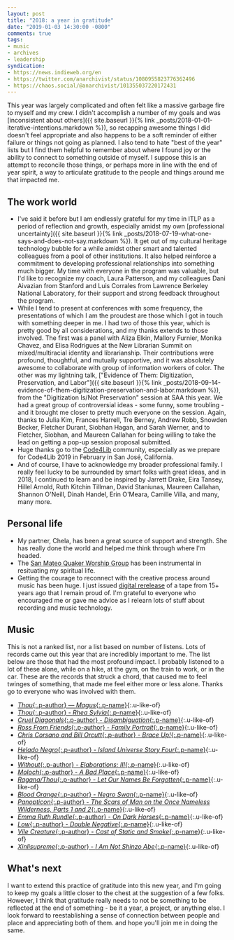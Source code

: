 ```yaml
---
layout: post
title: "2018: a year in gratitude"
date: "2019-01-03 14:30:00 -0800"
comments: true
tags:
- music
- archives
- leadership
syndication:
- https://news.indieweb.org/en
- https://twitter.com/anarchivist/status/1080955823776362496
- https://chaos.social/@anarchivist/101355037220172431
---
```


This year was largely complicated and often felt like a massive garbage fire to myself and my crew. I didn't accomplish a number of my goals and was [inconsistent about others]({{ site.baseurl }}{% link _posts/2018-01-01-iterative-intentions.markdown %}), so recapping awesome things I did doesn't feel appropriate and also happens to be a soft reminder of either failure or things not going as planned. I also tend to hate "best of the year" lists but I find them helpful to remember about where I found joy or the ability to connect to something outside of myself. I suppose this is an attempt to reconcile those things, or perhaps more in line with the end of year spirit, a way to articulate gratitude to the people and things around me that impacted me. <!--more-->

## The work world

* I've said it before but I am endlessly grateful for my time in ITLP as a period of reflection and growth, especially amidst my own [professional uncertainty]({{ site.baseurl }}{% link _posts/2018-07-19-what-one-says-and-does-not-say.markdown %}). It get out of my cultural heritage technology bubble for a while amidst other smart and talented colleagues from a pool of other institutions. It also helped reinforce a commitment to developing professional relationships into something much bigger. My time with everyone in the program was valuable, but I'd like to recognize my coach, Laura Patterson, and my colleagues Dani Aivazian from Stanford and Luis Corrales from Lawrence Berkeley National Laboratory, for their support and strong feedback throughout the program.
* While I tend to present at conferences with some frequency, the presentations of which I am the proudest are those which I got in touch with something deeper in me. I had two of those this year, which is pretty good by all considerations, and my thanks extends to those involved. The first was a panel with Aliza Elkin, Mallory Furnier, Monika Chavez, and Elisa Rodrigues at the New Librarian Summit on mixed/multiracial identity and librarianship. Their contributions were profound, thoughtful, and mutually supportive, and it was absolutely awesome to collaborate with group of information workers of color. The other was my lightning talk, ["Evidence of Them: Digitization, Preservation, and Labor"]({{ site.baseurl }}{% link _posts/2018-09-14-evidence-of-them-digitization-preservation-and-labor.markdown %}), from the "Digitization Is/Not Preservation" session at SAA this year. We had a great group of controversial ideas - some funny, some troubling - and it brought me closer to pretty much everyone on the session. Again, thanks to Julia Kim, Frances Harrell, Tre Berney, Andrew Robb, Snowden Becker, Fletcher Durant, Siobhan Hagan, and Sarah Werner, and to Fletcher, Siobhan, and Maureen Callahan for being willing to take the lead on getting a pop-up session proposal submitted.
* Huge thanks go to the [Code4Lib](https://code4lib.org/) community, especially as we prepare for Code4Lib 2019 in February in San José, California.
* And of course, I have to acknowledge my broader professional family. I really feel lucky to be surrounded by smart folks with great ideas, and in 2018, I continued to learn and be inspired by Jarrett Drake, Eira Tansey, Hillel Arnold, Ruth Kitchin Tillman, David Staniunas, Maureen Callahan, Shannon O'Neill, Dinah Handel, Erin O'Meara, Camille Villa, and many, many more.

## Personal life

* My partner, Chela, has been a great source of support and strength. She has really done the world and helped me think through where I'm headed.
* The [San Mateo Quaker Worship Group](https://sanmateoquakers.org/) has been instrumental in resituating my spiritual life.
* Getting the courage to reconnect with the creative process around music has been huge. I just issued [digital rerelease](https://blacktent.bandcamp.com/album/poikilohydry) of a tape from 15+ years ago that I remain proud of. I'm grateful to everyone who encouraged me or gave me advice as I relearn lots of stuff about recording and music technology.

## Music

This is not a ranked list, nor a list based on number of listens. Lots of records came out this year that are incredibly important to me. The list below are those that had the most profound impact. I probably listened to a lot of these alone, while on a hike, at the gym, on the train to work, or in the car. These are the records that struck a chord, that caused me to feel twinges of something, that made me feel either more or less alone. Thanks go to everyone who was involved with them.

* [*Thou*{:.p-author} — _Magus_{:.p-name}](https://thou.bandcamp.com/album/magus-2){:.u-like-of}
* [*Thou*{:.p-author} - _Rhea Sylvia_{:.p-name}](https://thou.bandcamp.com/album/rhea-sylvia){:.u-like-of}
* [*Cruel Diagonals*{:.p-author} - _Disambiguation_{:.p-name}](https://crueldiagonals.bandcamp.com/album/disambiguation){:.u-like-of}
* [*Ross From Friends*{:.p-author} - _Family Portrait_{:.p-name}](https://rossfromfriends.bandcamp.com/album/family-portrait-2){:.u-like-of}
* [*Chris Corsano and Bill Orcutt*{:.p-author} - _Brace Up!_{:.p-name}](https://billorcutt.bandcamp.com/album/brace-up){:.u-like-of}
* [*Helado Negro*{:.p-author} - _Island Universe Story Four_{:.p-name}](https://heladonegro.bandcamp.com/album/island-universe-story-four){:.u-like-of}
* [*Without*{:.p-author} - _Elaborations: III_{:.p-name}](https://withoutdoom.bandcamp.com/album/elaborations-iii){:.u-like-of}
* [*Moloch*{:.p-author} - _A Bad Place_{:.p-name}](https://feastoftentacles.bandcamp.com/album/a-bad-place-lp){:.u-like-of}
* [*Ragana/Thou*{:.p-author} - _Let Our Names Be Forgotten_{:.p-name}](https://ragana.bandcamp.com/album/let-our-names-be-forgotten-split-with-thou){:.u-like-of}
* [*Blood Orange*{:.p-author} - _Negro Swan_{:.p-name}](https://bloodorangenyc.bandcamp.com/album/negro-swan){:.u-like-of}
* [*Panopticon*{:.p-author} - _The Scars of Man on the Once Nameless Wilderness, Parts 1 and 2_{:.p-name}](https://thetruepanopticon.bandcamp.com/album/the-scars-of-man-on-the-once-nameless-wilderness-i-and-ii){:.u-like-of}
* [*Emma Ruth Rundle*{:.p-author} - _On Dark Horses_{:.p-name}](https://emmaruthrundle.bandcamp.com/album/on-dark-horses){:.u-like-of}
* [*Low*{:.p-author} - _Double Negative_{:.p-name}](https://lowtheband.bandcamp.com/album/double-negative){:.u-like-of}
* [*Vile Creature*{:.p-author} - _Cast of Static and Smoke_{:.p-name}](https://haloofflies.bandcamp.com/album/cast-of-static-and-smoke){:.u-like-of}
* [*Xinlisupreme*{:.p-author} - _I Am Not Shinzo Abe_{:.p-name}](https://xinlisupreme.bandcamp.com/album/i-am-not-shinzo-abe){:.u-like-of}

## What's next

I want to extend this practice of gratitude into this new year, and I'm going to keep my goals a little closer to the chest at the suggestion of a few folks. However, I think that gratitude really needs to not be something to be reflected at the end of something - be it a year, a project, or anything else.  I look forward to reestablishing a sense of connection between people and place and appreciating both of them. and hope you'll join me in doing the same.
